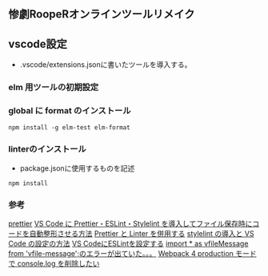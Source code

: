 ## 惨劇RoopeRオンラインツールリメイク

## vscode設定
* .vscode/extensions.jsonに書いたツールを導入する。
### elm 用ツールの初期設定

### global に format のインストール

```console
npm install -g elm-test elm-format
```

### linterのインストール
* package.jsonに使用するものを記述

```
npm install
```

### 参考

[prettier](https://satoyan419.com/prettier/)
[VS Code に Prettier・ESLint・Stylelint を導入してファイル保存時にコードを自動整形させる方法](https://wemo.tech/3307)
[Prettier と Linter を併用する](https://qiita.com/sigwyg/items/ebb21ef70550cee7a163#note-eslint%E3%81%A8%E4%BD%B5%E7%94%A8%E3%81%99%E3%82%8B%E5%A0%B4%E5%90%88)
[stylelint の導入と VS Code の設定の方法](https://qiita.com/y-w/items/bd7f11013fe34b69f0df)
[VS CodeにESLintを設定する](https://qiita.com/Mount/items/5f8196b891444575b7db)
[ import * as vfileMessage from 'vfile-message';のエラーが出ていた。。。](https://github.com/vmware/clarity/issues/4012)
[Webpack 4 production モードで console.log を削除したい](https://chaika.hatenablog.com/entry/2019/02/01/083000)
